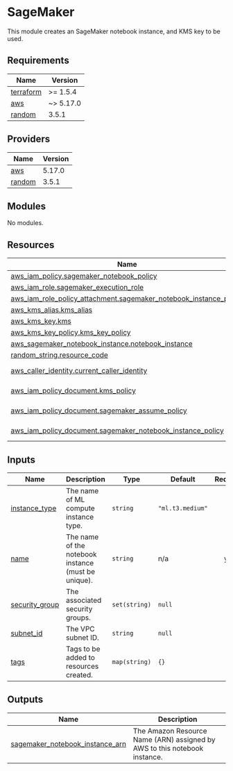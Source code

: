 # SageMaker

This module creates an SageMaker notebook instance, and KMS key to be used.

<!-- BEGIN_TF_DOCS -->
## Requirements

| Name | Version |
|------|---------|
| <a name="requirement_terraform"></a> [terraform](#requirement\_terraform) | >= 1.5.4 |
| <a name="requirement_aws"></a> [aws](#requirement\_aws) | ~> 5.17.0 |
| <a name="requirement_random"></a> [random](#requirement\_random) | 3.5.1 |

## Providers

| Name | Version |
|------|---------|
| <a name="provider_aws"></a> [aws](#provider\_aws) | 5.17.0 |
| <a name="provider_random"></a> [random](#provider\_random) | 3.5.1 |

## Modules

No modules.

## Resources

| Name | Type |
|------|------|
| [aws_iam_policy.sagemaker_notebook_policy](https://registry.terraform.io/providers/hashicorp/aws/latest/docs/resources/iam_policy) | resource |
| [aws_iam_role.sagemaker_execution_role](https://registry.terraform.io/providers/hashicorp/aws/latest/docs/resources/iam_role) | resource |
| [aws_iam_role_policy_attachment.sagemaker_notebook_instance_policy](https://registry.terraform.io/providers/hashicorp/aws/latest/docs/resources/iam_role_policy_attachment) | resource |
| [aws_kms_alias.kms_alias](https://registry.terraform.io/providers/hashicorp/aws/latest/docs/resources/kms_alias) | resource |
| [aws_kms_key.kms](https://registry.terraform.io/providers/hashicorp/aws/latest/docs/resources/kms_key) | resource |
| [aws_kms_key_policy.kms_key_policy](https://registry.terraform.io/providers/hashicorp/aws/latest/docs/resources/kms_key_policy) | resource |
| [aws_sagemaker_notebook_instance.notebook_instance](https://registry.terraform.io/providers/hashicorp/aws/latest/docs/resources/sagemaker_notebook_instance) | resource |
| [random_string.resource_code](https://registry.terraform.io/providers/hashicorp/random/3.5.1/docs/resources/string) | resource |
| [aws_caller_identity.current_caller_identity](https://registry.terraform.io/providers/hashicorp/aws/latest/docs/data-sources/caller_identity) | data source |
| [aws_iam_policy_document.kms_policy](https://registry.terraform.io/providers/hashicorp/aws/latest/docs/data-sources/iam_policy_document) | data source |
| [aws_iam_policy_document.sagemaker_assume_policy](https://registry.terraform.io/providers/hashicorp/aws/latest/docs/data-sources/iam_policy_document) | data source |
| [aws_iam_policy_document.sagemaker_notebook_instance_policy](https://registry.terraform.io/providers/hashicorp/aws/latest/docs/data-sources/iam_policy_document) | data source |

## Inputs

| Name | Description | Type | Default | Required |
|------|-------------|------|---------|:--------:|
| <a name="input_instance_type"></a> [instance\_type](#input\_instance\_type) | The name of ML compute instance type. | `string` | `"ml.t3.medium"` | no |
| <a name="input_name"></a> [name](#input\_name) | The name of the notebook instance (must be unique). | `string` | n/a | yes |
| <a name="input_security_group"></a> [security\_group](#input\_security\_group) | The associated security groups. | `set(string)` | `null` | no |
| <a name="input_subnet_id"></a> [subnet\_id](#input\_subnet\_id) | The VPC subnet ID. | `string` | `null` | no |
| <a name="input_tags"></a> [tags](#input\_tags) | Tags to be added to resources created. | `map(string)` | `{}` | no |

## Outputs

| Name | Description |
|------|-------------|
| <a name="output_sagemaker_notebook_instance_arn"></a> [sagemaker\_notebook\_instance\_arn](#output\_sagemaker\_notebook\_instance\_arn) | The Amazon Resource Name (ARN) assigned by AWS to this notebook instance. |
<!-- END_TF_DOCS -->